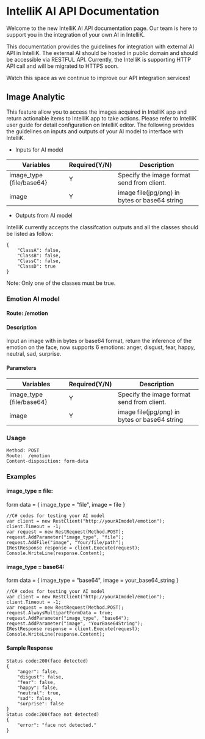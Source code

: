 # IntelliK AI API Documentation
Welcome to the new IntelliK AI API documentation page. Our team is here to support you in the integration of your own AI in IntelliK.

This documentation provides the guidelines for integration with external AI API in IntelliK. The external AI should be hosted in public domain and should be accessible via RESTFUL API. Currently, the IntelliK is supporting HTTP API call and will be migrated to HTTPS soon.

Watch this space as we continue to improve our API integration services!

## Image Analytic
This feature allow you to access the images acquired in IntelliK app and return actionable items to IntelliK app to take actions. Please refer to IntelliK user guide for detail configuration on IntelliK editor. The following provides the guidelines on inputs and outputs of your AI model to interface with IntelliK.

- Inputs for AI model

|  Variables  |Required(Y/N) | Description  |
|  ----       | ----|        ----  |
| image_type {file/base64} | Y| Specify the image format send from client. |
| image  |Y |image file(jpg/png) in bytes or base64 string |

- Outputs from AI model

IntelliK currently accepts the classifcation outputs and all the classes should be listed as follow:
```
{
    "ClassA": false,
    "ClassB": false,
    "ClassC": false,
    "ClassD": true
}
```
Note: Only one of the classes must be true.

### Emotion AI model
#### Route: /emotion
#### Description
Input an image with in bytes or base64 format, return the inference of the emotion on the face, now supports 6 emotions:
anger, disgust, fear, happy, neutral, sad, surprise.
#### Parameters

|  Variables  |Required(Y/N) | Description  |
|  ----       | ----|        ----  |
| image_type {file/base64} | Y| Specify the image format send from client. |
| image  |Y |image file(jpg/png) in bytes or base64 string |

### Usage
```
Method: POST
Route:  /emotion
Content-disposition: form-data
```
### Examples
#### image_type = file:
form data = {
    image_type = "file",
    image = file
}
```
//C# codes for testing your AI model
var client = new RestClient("http://yourAImodel/emotion");
client.Timeout = -1;
var request = new RestRequest(Method.POST);
request.AddParameter("image_type", "file");
request.AddFile("image", "Your/file/path");
IRestResponse response = client.Execute(request);
Console.WriteLine(response.Content);

```

#### image_type = base64:
form data = {
    image_type = "base64",
    image = your_base64_string
}
```
//C# codes for testing your AI model
var client = new RestClient("http://yourAImodel/emotion");
client.Timeout = -1;
var request = new RestRequest(Method.POST);
request.AlwaysMultipartFormData = true;
request.AddParameter("image_type", "base64");
request.AddParameter("image", "YourBase64String");
IRestResponse response = client.Execute(request);
Console.WriteLine(response.Content);

```

#### Sample Response
```
Status code:200(face detected)
{
    "anger": false,
    "disgust": false,
    "fear": false,
    "happy": false,
    "neutral": true,
    "sad": false,
    "surprise": false
}
Status code:200(face not detected)
{
    "error": "face not detected."
}
```
